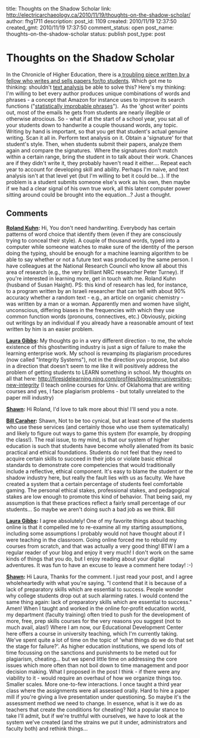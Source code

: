 title: Thoughts on the Shadow Scholar
link: http://electricarchaeology.ca/2010/11/19/thoughts-on-the-shadow-scholar/
author: fhg1711
description: 
post_id: 1109
created: 2010/11/19 12:37:50
created_gmt: 2010/11/19 17:37:50
comment_status: open
post_name: thoughts-on-the-shadow-scholar
status: publish
post_type: post

# Thoughts on the Shadow Scholar

In the Chronicle of Higher Education, there is a[ troubling piece written by a fellow who writes and sells papers for/to students](http://chronicle.com/article/The-Shadow-Scholar/125329/). Which got me to thinking: shouldn't [text analysis](http://en.wikipedia.org/wiki/Text_analytics) be able to solve this? Here's my thinking: I'm willing to bet every author produces unique combinations of words and phrases - a concept that Amazon for instance uses to improve its search functions ("[statistically improbable phrases](http://en.wikipedia.org/wiki/Statistically_Improbable_Phrases)").  As the 'ghost writer' points out, most of the emails he gets from students are nearly illegible or otherwise atrocious. So - what if at the start of a school year, you sat all of your students down to handwrite a couple thousand words, any topic.  Writing by hand is important, so that you get that student's actual genuine writing. Scan it all in. Perform text analysis on it. Obtain a 'signature' for that student's style. Then, when students submit their papers, analyze them again and compare the signatures.  Where the signatures don't match within a certain range, bring the student in to talk about their work. Chances are if they didn't write it, they probably haven't read it either.... Repeat each year to account for developing skill and ability. Perhaps I'm naive, and text analysis isn't at that level yet (but I'm willing to bet it could be...). If the problem is a student submits someone else's work as his own, then maybe if we had a clear signal of his own true work, all this latent computer power sitting around could be brought into the equation...? Just a thought.

## Comments

**[Roland Kuhn](#4131 "2011-01-24 20:29:36"):** Hi, You don't need handwriting. Everybody has certain patterns of word choice that identify them (even if they are consciously trying to conceal their style). A couple of thousand words, typed into a computer while someone watches to make sure of the identity of the person doing the typing, should be enough for a machine learning algorithm to be able to say whether or not a future text was produced by the same person. I have colleagues at the National Research Council who know all about this area of research (e.g., the very brilliant NRC researcher Peter Turney). If you're interested in learning more, get in touch with me. Roland Kuhn (husband of Susan Haight). PS: this kind of research has led, for instance, to a program written by an Israeli researcher that can tell with about 90% accuracy whether a random text - e.g., an article on organic chemistry - was written by a man or a woman. Apparently men and women have slight, unconscious, differing biases in the frequencies with which they use common function words (pronouns, connectives, etc.) Obviously, picking out writings by an individual if you already have a reasonable amount of text written by him is an easier problem.

**[Laura Gibbs](#3804 "2010-11-19 13:13:19"):** My thoughts go in a very different direction - to me, the whole existence of this ghostwriting industry is just a sign of failure to make the learning enterprise work. My school is revamping its plagiarism procedures (now called "Integrity Systems"), not in the direction you propose, but also in a direction that doesn't seem to me like it will positively address the problem of getting students to LEARN something in school. My thoughts on all that here: http://firesidelearning.ning.com/profiles/blogs/my-universitys-new-integrity (I teach online courses for Univ. of Oklahoma that are writing courses and yes, I face plagiarism problems - but totally unrelated to the paper mill industry)

**[Shawn](#4145 "2011-01-25 13:39:53"):** Hi Roland, I'd love to talk more about this! I'll send you a note.

**[Bill Caraher](#3835 "2010-11-26 08:59:06"):** Shawn, Not to be too cynical, but at least some of the students who use these services (and certainly those who use them systematically) and likely to figure out ways to game this system (for example, by dropping the class!). The real issue, to my mind, is that our system of higher education is such that students have become wholly alienated from its basic practical and ethical foundations. Students do not feel that they need to acquire certain skills to succeed in their jobs or violate basic ethical standards to demonstrate core competencies that would traditionally include a reflective, ethical component. It's easy to blame the student or the shadow industry here, but really the fault lies with us as faculty. We have created a system that a certain percentage of students feel comfortable gaming. The personal ethical stakes, professional stakes, and pedagogical stakes are low enough to promote this kind of behavior. That being said, my assumption is that these practices reflect a fairly small percentage of our students... So maybe we aren't doing such a bad job as we think. Bill

**[Laura Gibbs](#3809 "2010-11-19 16:02:37"):** I agree absolutely! One of my favorite things about teaching online is that it compelled me to re-examine all my starting assumptions, including some assumptions I probably would not have thought about if I were teaching in the classroom. Going online forced me to rebuild my courses from scratch, and that was actually a very good thing! BTW I am a regular reader of your blog and enjoy it very much! I don't work on the same kinds of things that you do, but I enjoy reading about your digital adventures. It was fun to have an excuse to leave a comment here today! :-)

**[Shawn](#3805 "2010-11-19 13:26:54"):** Hi Laura, Thanks for the comment. I just read your post, and I agree wholeheartedly with what you're saying. "I contend that it is because of a lack of preparatory skills which are essential to success. People wonder why college students drop out at such alarming rates. I would contend the same thing again: lack of preparatory skills which are essential to success." Amen! When I taught and worked in the online for-profit education world, my department (faculty training) often tried to push for the development of more, free, prep skills courses for the very reasons you suggest (not to much avail, alas!) Where I am now, our Educational Development Center here offers a course in university teaching, which I'm currently taking. We've spent quite a lot of time on the topic of 'what things do we do that set the stage for failure?'. As higher education institutions, we spend lots of time focussing on the sanctions and punishments to be meted out for plagiarism, cheating... but we spend little time on addressing the core issues which more often than not boil down to time management and poor decision making. What I proposed in the post I think - if there were any viability to it - would require an overhaul of how we organize things too. Smaller scales. More one-to-few interactions. I once taught a third year class where the assignments were all assessed orally. Hard to hire a paper mill if you're giving a live presentation under questioning. So maybe it's the assessment method we need to change. In essence, what is it we do as teachers that create the conditions for cheating? Not a popular stance to take I'll admit, but if we're truthful with ourselves, we have to look at the system we've created (and the strains we put it under, administrators and faculty both) and rethink things...

